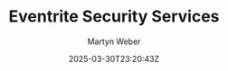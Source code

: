 ---
title: Eventrite Security Services
author: Martyn Weber
draft: false
image: "images/global/site-logo.jpg"
date: 2025-03-30T23:20:43Z
---